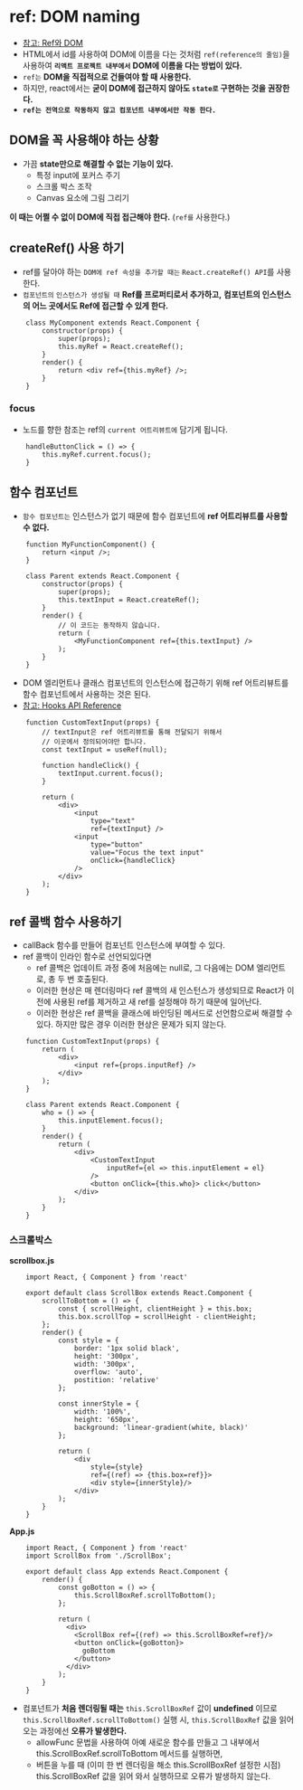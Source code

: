 # ref: DOM naming

- [참고: Ref와 DOM](https://ko.reactjs.org/docs/refs-and-the-dom.html)
- HTML에서 id를 사용하여 DOM에 이름을 다는 것처럼 `ref(reference의 줄임)`을 사용하여 **`리액트 프로젝트 내부에서`** **DOM에 이름을 다는 방법이 있다.**
- `ref는` **DOM을 직접적으로 건들여야 할 때 사용한다.**
- 하지만, react에서는 **굳이 DOM에 접근하지 않아도 `state로` 구현하는 것을 권장한다.**
- **`ref는 전역으로 작동하지 않고 컴포넌트 내부에서만 작동 한다.`**

## DOM을 꼭 사용해야 하는 상황

- 가끔 **state만으로 해결할 수 없는 기능이 있다.**
  - 특정 input에 포커스 주기
  - 스크롤 박스 조작
  - Canvas 요소에 그림 그리기

**이 때는 어쩔 수 없이 DOM에 직접 접근해야 한다.** (`ref를` 사용한다.)

## createRef() 사용 하기

- ref를 달아야 하는 `DOM에 ref 속성을 추가할 때는` `React.createRef() API`를 사용한다.
- `컴포넌트의` `인스턴스가 생성될 때` **Ref를 프로퍼티로서 추가하고,** **컴포넌트의 인스턴스의 어느 곳에서도 Ref에 접근할 수 있게 한다.**

```JSX
    class MyComponent extends React.Component {
        constructor(props) {
            super(props);
            this.myRef = React.createRef();
        }
        render() {
            return <div ref={this.myRef} />;
        }
    }
```

### focus

- 노드를 향한 참조는 ref의 `current 어트리뷰트에` 담기게 됩니다.

```JSX
    handleButtonClick = () => {
        this.myRef.current.focus();
    }
```

## 함수 컴포넌트

- `함수 컴포넌트는` 인스턴스가 없기 때문에 함수 컴포넌트에 **ref 어트리뷰트를 사용할 수 없다.**

```JSX
    function MyFunctionComponent() {
        return <input />;
    }

    class Parent extends React.Component {
        constructor(props) {
            super(props);
            this.textInput = React.createRef();
        }
        render() {
            // 이 코드는 동작하지 않습니다.
            return (
                <MyFunctionComponent ref={this.textInput} />
            );
        }
    }    
```

- DOM 엘리먼트나 클래스 컴포넌트의 인스턴스에 접근하기 위해 ref 어트리뷰트를 함수 컴포넌트에서 사용하는 것은 된다.
- [참고: Hooks API Reference](https://ko.reactjs.org/docs/hooks-reference.html#useref)

```JSX
    function CustomTextInput(props) {
        // textInput은 ref 어트리뷰트를 통해 전달되기 위해서
        // 이곳에서 정의되어야만 합니다.
        const textInput = useRef(null);

        function handleClick() {
            textInput.current.focus();
        }

        return (
            <div>
                <input
                    type="text"
                    ref={textInput} />
                <input
                    type="button"
                    value="Focus the text input"
                    onClick={handleClick}
                />
            </div>
        );
    }
```

## ref 콜백 함수 사용하기

- callBack 함수를 만들어 컴포넌트 인스턴스에 부여할 수 있다. 
- ref 콜백이 인라인 함수로 선언되있다면
  - ref 콜백은 업데이트 과정 중에 처음에는 null로, 그 다음에는 DOM 엘리먼트로, 총 두 번 호출된다. 
  - 이러한 현상은 매 렌더링마다 ref 콜백의 새 인스턴스가 생성되므로 React가 이전에 사용된 ref를 제거하고 새 ref를 설정해야 하기 때문에 일어난다.
  - 이러한 현상은 ref 콜백을 클래스에 바인딩된 메서드로 선언함으로써 해결할 수 있다. 하지만 많은 경우 이러한 현상은 문제가 되지 않는다.

```JSX
    function CustomTextInput(props) {
        return (
            <div>
                <input ref={props.inputRef} />
            </div>
        );
    }
    
    class Parent extends React.Component {
        who = () => {
            this.inputElement.focus();
        }
        render() {
            return (
                <div>
                    <CustomTextInput
                        inputRef={el => this.inputElement = el}
                    />
                    <button onClick={this.who}> click</button>
                </div>
            );
        }
    }
```

### 스크롤박스

**scrollbox.js**

```JSX
    import React, { Component } from 'react'

    export default class ScrollBox extends React.Component {
        scrollToBottom = () => {
            const { scrollHeight, clientHeight } = this.box;
            this.box.scrollTop = scrollHeight - clientHeight;
        };
        render() {
            const style = {
                border: '1px solid black',
                height: '300px',
                width: '300px',
                overflow: 'auto',
                postition: 'relative'
            };

            const innerStyle = {
                width: '100%',
                height: '650px',
                background: 'linear-gradient(white, black)'
            };

            return (
                <div 
                    style={style}
                    ref={(ref) => {this.box=ref}}>
                    <div style={innerStyle}/>
                </div>
            );
        }
    }
```

**App.js**

```JSX
    import React, { Component } from 'react'
    import ScrollBox from './ScrollBox';

    export default class App extends React.Component {
        render() {
            const goBotton = () => {
                this.ScrollBoxRef.scrollToBottom();
            };
          
            return (
              <div>
                <ScrollBox ref={(ref) => this.ScrollBoxRef=ref}/>
                <button onClick={goBotton}>
                  goBottom
                </button>
              </div>
            );
        }
    }
```

- 컴포넌트가 **처음 렌더링될 때는** `this.ScrollBoxRef` 값이 **undefined** 이므로 `this.ScrollBoxRef.scrollToBottom()` 실행 시, `this.ScrollBoxRef` 값을 읽어 오는 과정에선 **오류가 발생한다.**
  - allowFunc 문법을 사용하여 아예 새로운 함수를 만들고 그 내부에서 this.ScrollBoxRef.scrollToBottom 메서드를 실행하면,
  - 버튼을 누를 때 (이미 한 번 렌더링을 해소 this.ScrollBoxRef 설정한 시점) this.ScrollBoxRef 값을 읽어 와서 실행하므로 오류가 발생하지 않는다.